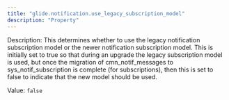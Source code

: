 ```yaml
---
title: "glide.notification.use_legacy_subscription_model"
description: "Property"
---
```


Description: This determines whether to use the legacy notification subscription model or the newer notification subscription model. This is initially set to true so that during an upgrade the legacy subscription model is used, but once the migration of cmn_notif_messages to sys_notif_subscription is complete (for subscriptions), then this is set to false to indicate that the new model should be used.

Value: `false`